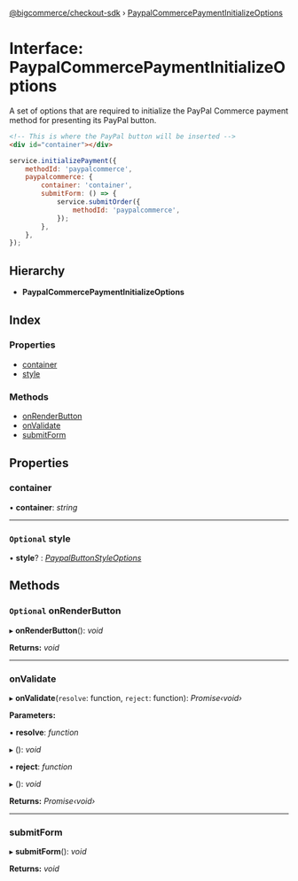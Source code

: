 [@bigcommerce/checkout-sdk](../README.md) › [PaypalCommercePaymentInitializeOptions](paypalcommercepaymentinitializeoptions.md)

# Interface: PaypalCommercePaymentInitializeOptions

A set of options that are required to initialize the PayPal Commerce payment
method for presenting its PayPal button.

```html
<!-- This is where the PayPal button will be inserted -->
<div id="container"></div>
```

```js
service.initializePayment({
    methodId: 'paypalcommerce',
    paypalcommerce: {
        container: 'container',
        submitForm: () => {
            service.submitOrder({
                methodId: 'paypalcommerce',
            });
        },
    },
});
```

## Hierarchy

* **PaypalCommercePaymentInitializeOptions**

## Index

### Properties

* [container](paypalcommercepaymentinitializeoptions.md#container)
* [style](paypalcommercepaymentinitializeoptions.md#optional-style)

### Methods

* [onRenderButton](paypalcommercepaymentinitializeoptions.md#optional-onrenderbutton)
* [onValidate](paypalcommercepaymentinitializeoptions.md#onvalidate)
* [submitForm](paypalcommercepaymentinitializeoptions.md#submitform)

## Properties

###  container

• **container**: *string*

___

### `Optional` style

• **style**? : *[PaypalButtonStyleOptions](paypalbuttonstyleoptions.md)*

## Methods

### `Optional` onRenderButton

▸ **onRenderButton**(): *void*

**Returns:** *void*

___

###  onValidate

▸ **onValidate**(`resolve`: function, `reject`: function): *Promise‹void›*

**Parameters:**

▪ **resolve**: *function*

▸ (): *void*

▪ **reject**: *function*

▸ (): *void*

**Returns:** *Promise‹void›*

___

###  submitForm

▸ **submitForm**(): *void*

**Returns:** *void*

